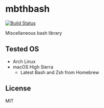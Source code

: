 # mbthbash

[![Build Status](https://travis-ci.org/colajam93/mbthbash.svg?branch=master)](https://travis-ci.org/colajam93/mbthbash)

Miscellaneous bash library

## Tested OS

- Arch Linux
- macOS High Sierra
  - Latest Bash and Zsh from Homebrew

## License

MIT
